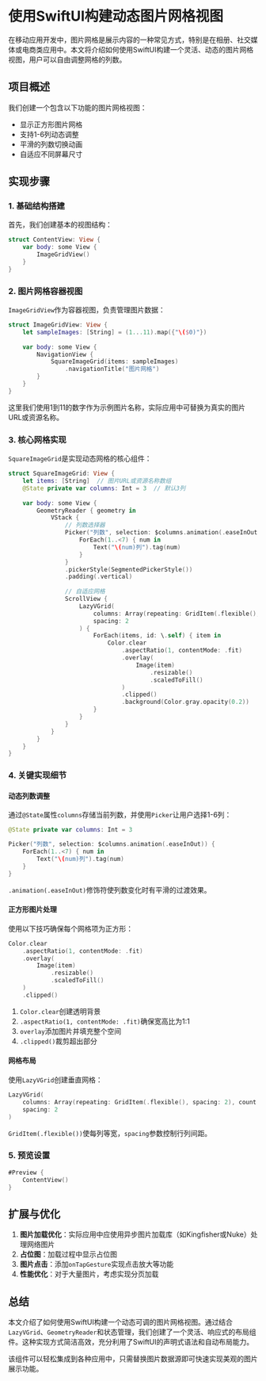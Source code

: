 # 使用SwiftUI构建动态图片网格视图

在移动应用开发中，图片网格是展示内容的一种常见方式，特别是在相册、社交媒体或电商类应用中。本文将介绍如何使用SwiftUI构建一个灵活、动态的图片网格视图，用户可以自由调整网格的列数。

## 项目概述

我们创建一个包含以下功能的图片网格视图：
- 显示正方形图片网格
- 支持1-6列动态调整
- 平滑的列数切换动画
- 自适应不同屏幕尺寸

## 实现步骤

### 1. 基础结构搭建

首先，我们创建基本的视图结构：

```swift
struct ContentView: View {
    var body: some View {
        ImageGridView()
    }
}
```

### 2. 图片网格容器视图

`ImageGridView`作为容器视图，负责管理图片数据：

```swift
struct ImageGridView: View {
    let sampleImages: [String] = (1...11).map({"\($0)"})
    
    var body: some View {
        NavigationView {
            SquareImageGrid(items: sampleImages)
                .navigationTitle("图片网格")
        }
    }
}
```

这里我们使用1到11的数字作为示例图片名称，实际应用中可替换为真实的图片URL或资源名称。

### 3. 核心网格实现

`SquareImageGrid`是实现动态网格的核心组件：

```swift
struct SquareImageGrid: View {
    let items: [String]  // 图片URL或资源名称数组
    @State private var columns: Int = 3  // 默认3列
    
    var body: some View {
        GeometryReader { geometry in
            VStack {
                // 列数选择器
                Picker("列数", selection: $columns.animation(.easeInOut)) {
                    ForEach(1..<7) { num in
                        Text("\(num)列").tag(num)
                    }
                }
                .pickerStyle(SegmentedPickerStyle())
                .padding(.vertical)
                
                // 自适应网格
                ScrollView {
                    LazyVGrid(
                        columns: Array(repeating: GridItem(.flexible(), spacing: 2), count: columns),
                        spacing: 2
                    ) {
                        ForEach(items, id: \.self) { item in
                            Color.clear
                                .aspectRatio(1, contentMode: .fit)
                                .overlay(
                                    Image(item)
                                        .resizable()
                                        .scaledToFill()
                                )
                                .clipped()
                                .background(Color.gray.opacity(0.2))
                        }
                    }
                }
            }
        }
    }
}
```

### 4. 关键实现细节

#### 动态列数调整

通过`@State`属性`columns`存储当前列数，并使用`Picker`让用户选择1-6列：

```swift
@State private var columns: Int = 3

Picker("列数", selection: $columns.animation(.easeInOut)) {
    ForEach(1..<7) { num in
        Text("\(num)列").tag(num)
    }
}
```

`.animation(.easeInOut)`修饰符使列数变化时有平滑的过渡效果。

#### 正方形图片处理

使用以下技巧确保每个网格项为正方形：

```swift
Color.clear
    .aspectRatio(1, contentMode: .fit)
    .overlay(
        Image(item)
            .resizable()
            .scaledToFill()
    )
    .clipped()
```

1. `Color.clear`创建透明背景
2. `.aspectRatio(1, contentMode: .fit)`确保宽高比为1:1
3. `overlay`添加图片并填充整个空间
4. `.clipped()`裁剪超出部分

#### 网格布局

使用`LazyVGrid`创建垂直网格：

```swift
LazyVGrid(
    columns: Array(repeating: GridItem(.flexible(), spacing: 2), count: columns),
    spacing: 2
)
```

`GridItem(.flexible())`使每列等宽，`spacing`参数控制行列间距。

### 5. 预览设置

```swift
#Preview {
    ContentView()
}
```

## 扩展与优化

1. **图片加载优化**：实际应用中应使用异步图片加载库（如Kingfisher或Nuke）处理网络图片
2. **占位图**：加载过程中显示占位图
3. **图片点击**：添加`onTapGesture`实现点击放大等功能
4. **性能优化**：对于大量图片，考虑实现分页加载

## 总结

本文介绍了如何使用SwiftUI构建一个动态可调的图片网格视图。通过结合`LazyVGrid`、`GeometryReader`和状态管理，我们创建了一个灵活、响应式的布局组件。这种实现方式简洁高效，充分利用了SwiftUI的声明式语法和自动布局能力。

该组件可以轻松集成到各种应用中，只需替换图片数据源即可快速实现美观的图片展示功能。